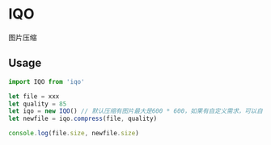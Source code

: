 # IQO

图片压缩

## Usage

```javascript
import IQO from 'iqo'

let file = xxx
let quality = 85
let iqo = new IQO() // 默认压缩有图片最大是600 * 600，如果有自定义需求，可以自己修改 new IQO(custome_width, custom_height)
let newfile = iqo.compress(file, quality)

console.log(file.size, newfile.size)
```
